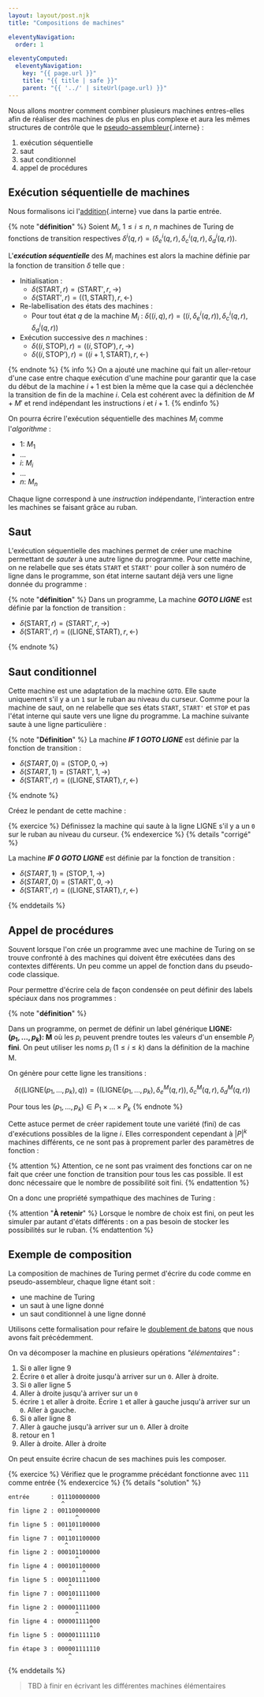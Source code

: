 ```yaml
---
layout: layout/post.njk
title: "Compositions de machines"

eleventyNavigation:
  order: 1

eleventyComputed:
  eleventyNavigation:
    key: "{{ page.url }}"
    title: "{{ title | safe }}"
    parent: "{{ '../' | siteUrl(page.url) }}"
---
```


Nous allons montrer comment combiner plusieurs machines entres-elles afin de réaliser des machines de plus en plus complexe et aura les mêmes structures de contrôle que le [pseudo-assembleur](../../../exécuter-code/pseudo-assembleur/){.interne} :

1. exécution séquentielle
2. saut
3. saut conditionnel
4. appel de procédures

## Exécution séquentielle de machines

Nous formalisons ici l'[addition](../définitions/#addition-turing){.interne} vue dans la partie entrée.

<span id="exécution-séquentielle"></span>
{% note "**définition**" %}
Soient $M_i$, $1\leq i \leq n$, $n$ machines de Turing de fonctions de transition respectives $\delta^i(q, r) = (\delta^i_e(q, r), \delta^i_c(q, r), \delta^i_d(q, r))$.

L'**_exécution séquentielle_** des $M_i$ machines est alors la machine définie par la fonction de transition $\delta$ telle que :

- Initialisation :
  - $\delta(\text{START}, r) = (\text{START}', r, \rightarrow)$
  - $\delta(\text{START}', r) = ((1, \text{START}), r, \leftarrow)$
- Re-labellisation des états des machines :
  - Pour tout état $q$ de la machine $M_i$ : $\delta((i, q), r) = ((i, \delta^i_e(q, r)), \delta^i_c(q, r),\delta^i_d(q, r))$
- Exécution successive des $n$ machines :
  - $\delta((i, \text{STOP}), r) = ((i, \text{STOP}'), r,\rightarrow)$
  - $\delta((i, \text{STOP}'), r) = ((i+1, \text{START}), r,\leftarrow)$

{% endnote %}
{% info %}
On a ajouté une machine qui fait un aller-retour d'une case entre chaque exécution d'une machine pour garantir que la case du début de la machine $i+1$ est bien la même que la case qui a déclenchée la transition de fin de la machine $i$. Cela est cohérent avec la définition de $M+M'$ et rend indépendant les instructions $i$ et $i+1$.
{% endinfo %}

On pourra écrire l'exécution séquentielle des machines $M_i$ comme l'_algorithme_ :

- $1$: $M_1$
- ...
- $i$: $M_i$
- ...
- $n$: $M_n$

Chaque ligne correspond à une _instruction_ indépendante, l'interaction entre les machines se faisant grâce au ruban.

## Saut

L'exécution séquentielle des machines permet de créer une machine permettant de _sauter_ à une autre ligne du programme. Pour cette machine, on ne relabelle que ses états `START` et `START'` pour coller à son numéro de ligne dans le programme, son état interne sautant déjà vers une ligne donnée du programme :

{% note "**définition**" %}
Dans un programme, La machine **_GOTO LIGNE_** est définie par la fonction de transition :

- $\delta(\text{START}, r) = (\text{START}', r,\rightarrow)$
- $\delta(\text{START}', r) = ((\text{LIGNE}, \text{START}), r,\leftarrow)$

{% endnote %}

## Saut conditionnel

Cette machine est une adaptation de la machine `GOTO`. Elle saute uniquement s'il y a un `1` sur le ruban au niveau du curseur.
Comme pour la machine de saut, on ne relabelle que ses états `START`, `START'` et `STOP` et pas l'état interne qui saute vers une ligne du programme.
La machine suivante saute à une ligne particulière
 :

{% note "**Définition**" %}
La machine **_IF 1 GOTO LIGNE_** est définie par la fonction de transition :

- $\delta(START, 0) = (\text{STOP}, 0,\rightarrow)$
- $\delta(START, 1) = (\text{START}', 1,\rightarrow)$
- $\delta(\text{START}', r) = ((\text{LIGNE}, \text{START}), r,\leftarrow)$

{% endnote %}

Créez le pendant de cette machine :

{% exercice %}
Définissez la machine qui saute à la ligne $\text{LIGNE}$ s'il y a un `0` sur le ruban au niveau du curseur.
{% endexercice %}
{% details "corrigé" %}

La machine **_IF 0 GOTO LIGNE_** est définie par la fonction de transition :

- $\delta(START, 1) = (\text{STOP}, 1,\rightarrow)$
- $\delta(START, 0) = (\text{START}', 0,\rightarrow)$
- $\delta(\text{START}', r) = ((\text{LIGNE}, \text{START}), r,\leftarrow)$

{% enddetails %}

## Appel de procédures

Souvent lorsque l'on crée un programme avec une machine de Turing on se trouve confronté à des machines qui doivent être exécutées dans des contextes différents. Un peu comme un appel de fonction dans du pseudo-code classique.

Pour permettre d'écrire cela de façon condensée on peut définir des labels spéciaux dans nos programmes :

{% note "**définition**" %}

Dans un programme, on permet de définir un label générique **LIGNE: ($p_1, \dots, p_k$): M** où les $p_i$ peuvent prendre toutes les valeurs d'un ensemble $P_i$ **fini**. On peut utiliser les noms $p_i$ ($1\leq i \leq k$) dans la définition de la machine M.

On génère pour cette ligne les transitions :

$$
\delta((\text{LIGNE}(p_1, \dots, p_k), q)) = ((\text{LIGNE}(p_1, \dots, p_k), \delta^M_e(q, r)), \delta^M_c(q, r),\delta^M_d(q, r))
$$

Pour tous les $(p_1, \dots, p_k) \in P_1 \times \dots \times P_k$
{% endnote %}

Cette astuce permet de créer rapidement toute une variété (fini) de cas d'exécutions possibles de la ligne $i$. Elles correspondent cependant à $\vert P \vert^k$ machines différents, ce ne sont pas à proprement parler des paramètres de fonction :

{% attention %}
Attention, ce ne sont pas vraiment des fonctions car on ne fait que créer une fonction de transition pour tous les cas possible. Il est donc nécessaire que le nombre de possibilité soit fini.
{% endattention %}

On a donc une propriété sympathique des machines de Turing :

{% attention "**À retenir**" %}
Lorsque le nombre de choix est fini, on peut les simuler par autant d'états différents : on a pas besoin de stocker les possibilités sur le ruban.
{% endattention %}

## Exemple de composition

La composition de machines de Turing permet d'écrire du code comme en pseudo-assembleur, chaque ligne étant soit :

- une machine de Turing
- un saut à une ligne donné
- un saut conditionnel à une ligne donné

Utilisons cette formalisation pour refaire le [doublement de batons](../exemple-doublement-batons) que nous avons fait précédemment.

On va décomposer la machine en plusieurs opérations _"élémentaires"_ :

1. Si `0` aller ligne 9
2. Écrire `0` et aller à droite jusqu'à arriver sur un `0`. Aller à droite.
3. Si `0` aller ligne 5
4. Aller à droite jusqu'à arriver sur un `0`
5. écrire `1` et aller à droite. Écrire `1` et aller à gauche jusqu'à arriver sur un `0`. Aller à gauche.
6. Si `0` aller ligne 8
7. Aller à gauche jusqu'à arriver sur un `0`. Aller à droite
8. retour en 1
9. Aller à droite. Aller à droite

On peut ensuite écrire chacun de ses machines puis les composer.

{% exercice %}
Vérifiez que le programme précédant fonctionne avec `111` comme entrée
{% endexercice %}
{% details "solution" %}

```
entrée      : 011100000000
               ^
fin ligne 2 : 001100000000
                   ^
fin ligne 5 : 001101100000
                 ^
fin ligne 7 : 001101100000
                ^
fin ligne 2 : 000101100000
                   ^
fin ligne 4 : 000101100000
                     ^
fin ligne 5 : 000101111000
                 ^
fin ligne 7 : 000101111000
                 ^
fin ligne 2 : 000001111000
                   ^
fin ligne 4 : 000001111000
                       ^
fin ligne 5 : 000001111110
                 ^
fin étape 3 : 000001111110
                 ^
```

{% enddetails %}

> TBD à finir en écrivant les différentes machines élémentaires